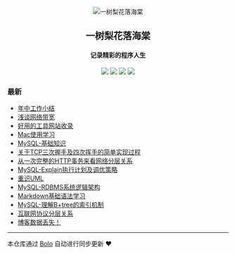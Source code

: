 <p align="center"><img alt="一树梨花落海棠" src="https://cdn.zhangfeibiao.com/wp-content/uploads/2018/10/微信图片_20181023111351.jpg"></p><h2 align="center">
一树梨花落海棠
</h2>

<h4 align="center">记录精彩的程序人生</h4>
<p align="center"><a title="一树梨花落海棠" target="_blank" href="https://github.com/zhangfeibiao/bolo-blog"><img src="https://img.shields.io/github/last-commit/zhangfeibiao/bolo-blog.svg?style=flat-square&color=FF9900"></a>
<a title="GitHub repo size in bytes" target="_blank" href="https://github.com/zhangfeibiao/bolo-blog"><img src="https://img.shields.io/github/repo-size/zhangfeibiao/bolo-blog.svg?style=flat-square"></a>
<a title="Bolo Version" target="_blank" href="https://github.com/adlered/bolo-solo"><img src="https://img.shields.io/badge/bolo-v2.0 稳定版-f1e05a.svg?style=flat-square&color=blueviolet"></a>
<a title="Hits" target="_blank" href="https://github.com/88250/hits"><img src="https://hits.b3log.org/zhangfeibiao/bolo-blog.svg"></a></p>

### 最新

* [年中工作小结](http://101.224.11.161/bolo_war/articles/2020/08/29/1598697067344.html)
* [浅谈网络带宽](http://101.224.11.161/bolo_war/articles/2020/08/22/1598104178377.html)
* [好用的工具网站收录](http://101.224.11.161/bolo_war/toolSites)
* [Mac使用学习](http://101.224.11.161/bolo_war/1593959772687.html)
* [MySQL-基础知识](http://101.224.11.161/bolo_war/1593949777404.html)
* [关于TCP三次握手及四次挥手的简单实现过程](http://101.224.11.161/bolo_war/1593945016007.html)
* [从一次完整的HTTP事务来看网络分层关系](http://101.224.11.161/bolo_war/1593944291815.html)
* [MySQL-Explain执行计划及调优策略](http://101.224.11.161/bolo_war/593928128028.html)
* [重识UML](http://101.224.11.161/bolo_war/1593860043217.html)
* [MySQL-RDBMS系统逻辑架构](http://101.224.11.161/bolo_war/1593860013350.html)
* [Markdown基础语法学习](http://101.224.11.161/bolo_war/1593851867749.html)
* [MySQL-理解B+tree的索引机制](http://101.224.11.161/bolo_war/1593851663949.html)
* [互联网协议分层关系](http://101.224.11.161/bolo_war/1575995062860.html)
* [博客数据丢失！](http://101.224.11.161/bolo_war/hello-solo)



---

本仓库通过 [Bolo](https://github.com/adlered/bolo-solo) 自动进行同步更新 ❤️ 